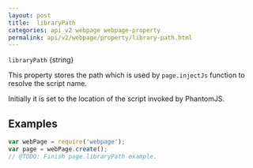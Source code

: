 ```yaml
---
layout: post
title:  libraryPath
categories: api_v2 webpage webpage-property
permalink: api/v2/webpage/property/library-path.html
---
```


`libraryPath` {string}

This property stores the path which is used by `page.injectJs` function to resolve the script name.

Initially it is set to the location of the script invoked by PhantomJS.

## Examples

```javascript
var webPage = require('webpage');
var page = webPage.create();
// @TODO: Finish page.libraryPath example.
```








